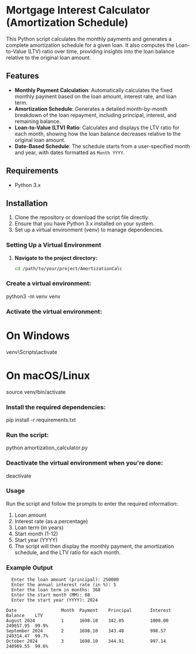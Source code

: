 # Mortgage Interest Calculator (Amortization Schedule)

This Python script calculates the monthly payments and generates a complete amortization schedule for a given loan. It also computes the Loan-to-Value (LTV) ratio over time, providing insights into the loan balance relative to the original loan amount.

## Features

- **Monthly Payment Calculation**: Automatically calculates the fixed monthly payment based on the loan amount, interest rate, and loan term.
- **Amortization Schedule**: Generates a detailed month-by-month breakdown of the loan repayment, including principal, interest, and remaining balance.
- **Loan-to-Value (LTV) Ratio**: Calculates and displays the LTV ratio for each month, showing how the loan balance decreases relative to the original loan amount.
- **Date-Based Schedule**: The schedule starts from a user-specified month and year, with dates formatted as `Month YYYY`.

## Requirements

- Python 3.x

## Installation

1. Clone the repository or download the script file directly.
2. Ensure that you have Python 3.x installed on your system.
3. Set up a virtual environment (venv) to manage dependencies.

### Setting Up a Virtual Environment

1. **Navigate to the project directory:**

   ```bash
   cd /path/to/your/project/AmortizationCalc

### Create a virtual environment:

python3 -m venv venv

### Activate the virtual environment:

   # On Windows
   venv\Scripts\activate

   # On macOS/Linux
   source venv/bin/activate

   ### Install the required dependencies:
   pip install -r requirements.txt

   ### Run the script:
   python amortization_calculator.py

   ### Deactivate the virtual environment when you're done:
   deactivate

   ### Usage
   Run the script and follow the prompts to enter the required information:
   1. Loan amount
   2. Interest rate (as a percentage) 
   3. Loan term (in years)
   4. Start month (1-12)
   5. Start year (YYYY)
   6. The script will then display the monthly payment, the amortization schedule, and the LTV ratio for each month.
   
   ### Example Output
      Enter the loan amount (principal): 250000
      Enter the annual interest rate (in %): 5
      Enter the loan term in months: 360
      Enter the start month (MM): 08
      Enter the start year (YYYY): 2024

```
Date                 Month  Payment    Principal       Interest  Balance    LTV     
August 2024          1      1698.10    342.05          1000.00   249657.95  99.9%   
September 2024       2      1698.10    343.48          998.57    249314.47  99.7%   
October 2024         3      1698.10    344.91          997.14    248969.55  99.6%   
```
